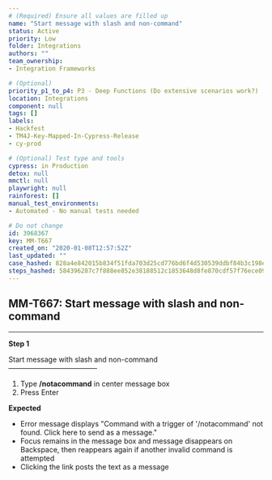 ```yaml
---
# (Required) Ensure all values are filled up
name: "Start message with slash and non-command"
status: Active
priority: Low
folder: Integrations
authors: ""
team_ownership: 
- Integration Frameworks

# (Optional)
priority_p1_to_p4: P3 - Deep Functions (Do extensive scenarios work?)
location: Integrations
component: null
tags: []
labels: 
- Hackfest
- TM4J-Key-Mapped-In-Cypress-Release
- cy-prod

# (Optional) Test type and tools
cypress: in Production
detox: null
mmctl: null
playwright: null
rainforest: []
manual_test_environments: 
- Automated - No manual tests needed

# Do not change
id: 3968367
key: MM-T667
created_on: "2020-01-08T12:57:52Z"
last_updated: ""
case_hashed: 828a4e842015b834f51fda703d25cd776bd6f4d530539ddbf84b3c198e592828f8c3e3be22becac0b4dbe69cf6e9f87a
steps_hashed: 584396287c7f888ee852e38188512c1853648d8fe870cdf57f76ece0912ce137fb4a3fa220fe228d55fc35cf60089d2d
---
```


<!-- (Auto-generated) Based on frontmatter's "key" and "name" -->

## MM-T667: Start message with slash and non-command

---

**Step 1**

Start message with slash and non-command\
–––––––––––––––––––––––––

1. Type **/notacommand** in center message box
2. Press Enter

**Expected**

- Error message displays "Command with a trigger of '/notacommand' not found. Click here to send as a message."
- Focus remains in the message box and message disappears on Backspace, then reappears again if another invalid command is attempted
- Clicking the link posts the text as a message
